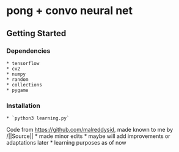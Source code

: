 # pong + convo neural net

## Getting Started

### Dependencies
    * tensorflow
    * cv2
    * numpy
    * random
    * collections
    * pygame

### Installation
    * `python3 learning.py`

Code from https://github.com/malreddysid, made known to me by /||Source||
    * made minor edits
    * maybe will add improvements or adaptations later
    * learning purposes as of now
